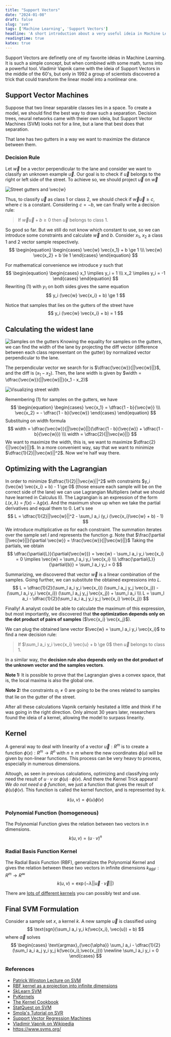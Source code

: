 ```yaml
---
title: "Support Vectors"
date: "2024-01-08"
draft: false
slug: 'svm'
tags: ['Machine Learning', 'Support Vectors']
headline: 'A short introduction about a very useful ideia in Machine Learning'
readingtime: true
katex: true
---
```


Support Vectors are definetly one of my favorite ideias in Machine Learning. It is such a simple concept, but when combined with some math, turns into a powerful tool. Vladimir Vapnik came with the ideia of Support Vectors in the middle of the 60's, but only in 1992 a group of scientists discovered a trick that could transform the linear model into a nonlinear one.

## Support Vector Machines
Suppose that two linear separable classes lies in a space. To create a model, we should find the best way to draw such a separation. Decision trees, neural networks came with theier own ideia, but Support Vector Machines (SVM) looks not for a line, but a lane that best does that separation.

That lane has two gutters in a way we want to maximize the distance between them.

### Decision Rule
Let $\vec{w}$ be a vector perpendicular to the lane and consider we want to classify an unknown example $\vec{u}$.
Our goal is to check if $\vec{u}$ belongs to the right or left side of the street. To achieve so, we should project $\vec{u}$ on $\vec{w}$

![Street gutters and $\vec{w}$](../img/svm.png)

Thus, to classify $\vec{u}$ as class 1 or class 2, we should check if $\vec{w} \vec{u} \ge c$, where $c$ is a constant. Considering $c=-b$, we can finally write a decision rule:

> If $\vec{w} \vec{u} + b \ge 0$ then $\vec{u}$ belongs to class 1.

So good so far. But we still do not know which constant to use, so we can introduce some constraints and calculate $\vec{w}$ and $b$.
Consider $x_1$, $x_2$ a class 1 and 2 vector sample respectively. 
$$
\begin{equation}
\begin{cases}
    \vec{w} \vec{x_1} + b \ge 1 \\\
    \vec{w} \vec{x_2} + b \le 1
\end{cases}
\end{equation}
$$

For mathematical convenience we introduce $y$ such that 
$$
\begin{equation}
\begin{cases}
    x_1 \implies y_i = 1 \\\
    x_2 \implies y_i = -1
\end{cases}
\end{equation}
$$
Rewriting (1) with $y_1$ on both sides gives the same equation
$$
    y_i (\vec{w} \vec{x_i} + b) \ge 1 
$$

Notice that samples that lies on the gutters of the street have
$$
    y_i (\vec{w} \vec{x_i} + b) = 1
$$

## Calculating the widest lane
![Samples on the gutters](../img/gutter_samples.png)
Knowing the equality for samples on the gutters, we can find the width of the lane by projecting the diff vector (difference between each class representant on the gutter) by normalized vector perpendicular to the lane.

The perpendicular vector we search for is $\dfrac{\vec{w}}{||\vec{w}||}$, and the diff is $(x_1 - x_2)$. Then, the lane width is given by $width = \dfrac{\vec{w}}{||\vec{w}||}(x_1 - x_2)$

![Visualizing street width](../img/street_width.png)

Remembering (1) for samples on the gutters, we have 
$$
\begin{equation}
\begin{cases}
    \vec{x_1} = \dfrac{1 - b}{\vec{w}} \\\
    \vec{x_2} = - \dfrac{1 - b}{\vec{w}}
\end{cases}
\end{equation}
$$
Substituing on width formula
$$
    width = \dfrac{\vec{w}}{||\vec{w}||}(\dfrac{1 - b}{\vec{w}} + \dfrac{1 - b}{\vec{w}}) \\\
    width = \dfrac{2}{||\vec{w}||}
$$
We want to maximize the width, this is, we want to maximize $\dfrac{2}{||\vec{w}||}$. In a more convenient way, say that we want to minimize $\dfrac{1}{2}||\vec{w}||^2$.
Now we're half way there.

## Optimizing with the Lagrangian
In order to minimize $\dfrac{1}{2}||\vec{w}||^2$ with constraints $y_i (\vec{w} \vec{x_i} + b) - 1 \ge 0$ (those ensure each sample will be on the correct side of the lane) we can use Lagrangian Multipliers (what we should have learned in Calculus II).
The Lagrangian is an expression of the form $L(x, \lambda) = f(x) - \lambda g(x)$. And the maximum show up when we take the partial derivatives and equal them to 0. Let's see
$$
    L = \dfrac{1}{2}||\vec{w}||^2 - \sum_l a_i (y_i (\vec{x_i}\vec{w} + b) - 1) 
$$
We introduce multiplicative $\alpha s$ for each constraint. The summation iterates over the sample set $l$ and represents the function $g$. Note that $\frac{\partial ||\vec{w}||}{\partial \vec{w}} = \frac{\vec{w}}{||\vec{w}||}$ Taking the partials, we obtain
$$
\dfrac{\partial{L}}{\partial{\vec{w}}} = \vec{w} - \sum_l a_i y_i \vec{x_i} = 0 \implies \vec{w} = \sum_l a_i y_i \vec{x_i} \\\
\dfrac{\partial{L}}{\partial{b}} = \sum_l a_i y_i = 0
$$

Summarizing, we discovered that vector $\vec{w}$ is a linear combination of the samples. Going further, we can substitute the obtained expressions into $L$.
$$
L = \dfrac{1}{2}(\sum_l a_i y_i \vec{x_i}) (\sum_l a_j y_j \vec{x_j}) - (\sum_l a_i y_i \vec{x_i}) (\sum_l a_j y_j \vec{x_j}) + \sum_l a_i \\\
L = \sum_l a_i - \dfrac{1}{2}(\sum_l a_i a_j y_i y_j \vec{x_i} \vec{x_j})
$$

Finally! A analyst could be able to calculate the maximum of this expression, but most importantly, we discovered that **the optimization depends only on the dot product of pairs of samples** ($\vec{x_i} \vec{x_j}$). 

We can plug the obtained lane vector $\vec{w} = \sum_l a_i y_i \vec{x_i}$ to find a new decision rule:

> If $\sum_l a_i y_i \vec{x_i} \vec{u} + b \ge 0$ then $\vec{u}$ belongs to class 1.

In a similar way, the **decision rule also depends only on the dot product of the unknown vector and the samples vectors**.

**Note 1:** It is possible to prove that the Lagrangian gives a convex space, that is, the local maxima is also the global one.

**Note 2:** the constraints $\alpha_i \ne 0$ are going to be the ones related to samples that lie on the gutter of the street.

After all these calculations Vapnik certainly hesitated a little and think if he was going in the right direction. Only almost 30 years later, researchers found the ideia of a kernel, allowing the model to surpass linearity.

## Kernel
A general way to deal with linearity of a vector $\vec{u}: R^m$ is to create a function $\phi(x): R^m \rightarrow R^n$ with $n \ge m$ where the new coordinates $\phi(u)$ will be given by non-linear functions. This process can be very heavy to process, especially in numerous dimensions.

Altough, as seen in previous calculations, optimizing and classifying only need the result of $u\cdot v$ or $\phi(u)\cdot \phi(v)$. And there the Kernel Trick appears! *We do not need a $\phi$ function*, we just a function that gives the result of $\phi(u)\phi(v)$. This function is called the kernel function, and is represented by $k$.

$$
k(u,v)=\phi(u)\phi(v)
$$

### Polynomial Function (homogeneous)
The Polynomial Function gives the relation between two vectors in $n$ dimensions.
$$
k(u, v) = (u \cdot v)^n
$$
### Radial Basis Function Kernel
The Radial Basis Function (RBF), generalizes the Polynomial Kernel and gives the relation between these two vectors in infinite dimensions $k_{RBF}: R^m\rightarrow R^\infty$
$$
k(u,v)=\exp{(-\lambda ||\vec{u} \cdot \vec{v}||)}
$$

There are [lots of different kernels](https://github.com/gmum/pykernels) you can possibly test and use.

## Final SVM Formulation
Consider a sample set $x$, a kernel $k$. A new sample $\vec{u}$ is classified using
$$
\text{sgn}(\sum_l a_i y_i k(\vec{x_i}, \vec{u}) + b)
$$
where $\vec{\alpha}$ solves
$$
\begin{cases}
\text{argmax}_{\vec{\alpha}} 
\sum_l a_i - \dfrac{1}{2}(\sum_l a_i a_j y_i y_j k(\vec{x_i},\vec{x_j})) \newline
\sum_l a_i y_i = 0
\end{cases}
$$


### References
- [Patrick Winston Lecture on SVM](https://www.youtube.com/watch?v=_PwhiWxHK8o)
- [RBF kernel as a projection into infinite dimensions](https://pages.cs.wisc.edu/~matthewb/pages/notes/pdf/svms/RBFKernel.pdf)
- [SkLearn SVM](https://scikit-learn.org/stable/modules/svm.html)
- [PyKernels](https://github.com/gmum/pykernels)
- [The Kernel Cookbook](https://www.cs.toronto.edu/~duvenaud/cookbook/)
- [StatQuest on SVM](https://www.youtube.com/watch?v=efR1C6CvhmE&)
- [Smola's Tutorial on SVR](http://i2pc.es/coss/Docencia/SignalProcessingReviews/Smola2004.pdf)
- [Support Vector Regression Machines](https://proceedings.neurips.cc/paper_files/paper/1996/file/d38901788c533e8286cb6400b40b386d-Paper.pdf)
- [Vladimir Vapnik on Wikipedia](https://en.wikipedia.org/wiki/Vladimir_Vapnik)
- https://www.svms.org/